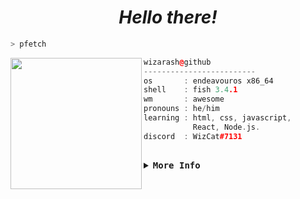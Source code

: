 <div align="justify">
<h1 align="center">
  <i> Hello there! </i>
</h1>
 
```sh
> pfetch
```

<img align="left" src="https://github.com/wizarash.png" width="210" />

```cpp
wizarash@github
-------------------------
os       : endeavouros x86_64
shell    : fish 3.4.1
wm       : awesome
pronouns : he/him
learning : html, css, javascript, 
           React, Node.js.
discord  : WizCat#7131

```

<h2></h2>
<details>
<summary><samp><b>More Info</b></samp></summary>

<div align="center">
      <td><a href="#--------"><img height="160px" align="center" alt="GitHub Stats" src="https://github-readme-stats.vercel.app/api?username=wizarash&count_private=true&show_icons=true&include_all_commits=true&theme=radical"/></a></td>
      <td><a href="#--------"><img height="160px" align="center" alt="Top Language" src="https://github-readme-stats.vercel.app/api/top-langs/?username=wizarash&layout=compact&theme=radical"/></a></td>
</div>

</details>
</div>
